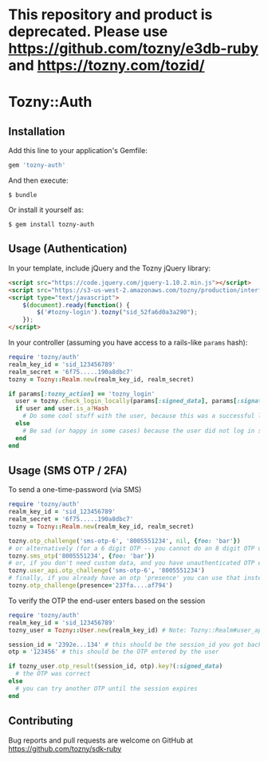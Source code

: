 # This repository and product is deprecated. Please use https://github.com/tozny/e3db-ruby and https://tozny.com/tozid/
# Tozny::Auth

## Installation

Add this line to your application's Gemfile:

```ruby
gem 'tozny-auth'
```

And then execute:

    $ bundle

Or install it yourself as:

    $ gem install tozny-auth

## Usage (Authentication)
In your template, include jQuery and the Tozny jQuery library:
```html
<script src="https://code.jquery.com/jquery-1.10.2.min.js"></script>
<script src="https://s3-us-west-2.amazonaws.com/tozny/production/interface/javascript/v2/jquery.tozny.js"></script>
<script type="text/javascript">
    $(document).ready(function() {
        $('#tozny-login').tozny("sid_52fa6d0a3a290");
    });
</script>
```

In your controller (assuming you have access to a rails-like `params` hash):
```ruby
require 'tozny/auth'
realm_key_id = 'sid_123456789'
realm_secret = '6f75.....190a8dbc7'
tozny = Tozny::Realm.new(realm_key_id, realm_secret)

if params[:tozny_action] == 'tozny_login'
  user = tozny.check_login_locally(params[:signed_data], params[:signature])
  if user and user.is_a?Hash
    # Do some cool stuff with the user, because this was a successful login.
  else
    # Be sad (or happy in some cases) because the user did not log in successfully.
  end
end
```

## Usage (SMS OTP / 2FA)

To send a one-time-password (via SMS)
```ruby
require 'tozny/auth'
realm_key_id = 'sid_123456789'
realm_secret = '6f75.....190a8dbc7'
tozny = Tozny::Realm.new(realm_key_id, realm_secret)

tozny.otp_challenge('sms-otp-6', '8005551234', nil, {foo: 'bar'})
# or alternatively (for a 6 digit OTP -- you cannot do an 8 digit OTP using the following method)
tozny.sms_otp('8005551234', {foo: 'bar'})
# or, if you don't need custom data, and you have unauthenticated OTP enabled in your realm's admin console:
tozny.user_api.otp_challenge('sms-otp-6', '8005551234')
# finally, if you already have an otp 'presence' you can use that instead of the type and destination:
tozny.otp_challenge(presence='237fa....af794')
```

To verify the OTP the end-user enters based on the session
```ruby
require 'tozny/auth'
realm_key_id = 'sid_123456789'
tozny_user = Tozny::User.new(realm_key_id) # Note: Tozny::Realm#user_api is an instance of Tozny::User pre-set to the realm

session_id = '2392e...134' # this should be the session_id you got back from otp_challenge
otp = '123456' # this should be the OTP entered by the user

if tozny_user.otp_result(session_id, otp).key?(:signed_data)
  # the OTP was correct
else
  # you can try another OTP until the session expires
end
```

## Contributing

Bug reports and pull requests are welcome on GitHub at https://github.com/tozny/sdk-ruby

